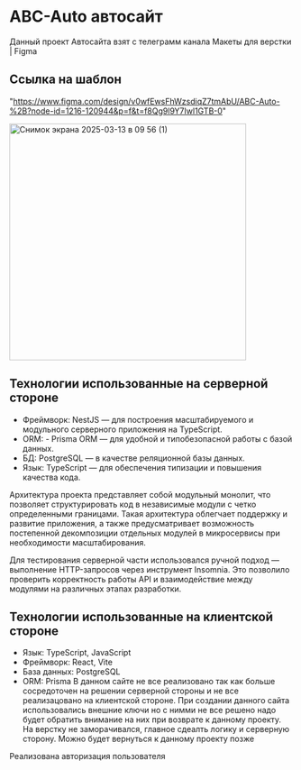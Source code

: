 # ABC-Auto автосайт
Данный проект Автосайта взят с телеграмм канала Макеты для верстки | Figma 

## Ссылка на шаблон
"https://www.figma.com/design/v0wfEwsFhWzsdiqZ7tmAbU/ABC-Auto-%2B?node-id=1216-120944&p=f&t=f8Qg9l9Y7Iwl1GTB-0"

<img width="420" alt="Снимок экрана 2025-03-13 в 09 56 (1)" src="https://github.com/user-attachments/assets/fa1db7ba-bcfe-4494-9b54-d3f9f11e16b2" />

## Технологии использованные на серверной стороне

- Фреймворк: NestJS — для построения масштабируемого и модульного серверного приложения на TypeScript.
- ORM: - Prisma ORM — для удобной и типобезопасной работы с базой данных.
- БД: PostgreSQL — в качестве реляционной базы данных.
- Язык: TypeScript — для обеспечения типизации и повышения качества кода.

Архитектура проекта представляет собой модульный монолит, что позволяет структурировать код в независимые модули с четко определенными границами. Такая архитектура облегчает поддержку и развитие приложения, а также предусматривает возможность постепенной декомпозиции отдельных модулей в микросервисы при необходимости масштабирования.

Для тестирования серверной части использовался ручной подход — выполнение HTTP-запросов через инструмент Insomnia. Это позволило проверить корректность работы API и взаимодействие между модулями на различных этапах разработки.

## Технологии использованные на клиентской стороне

- Язык: TypeScript, JavaScript
- Фреймворк: React, Vite
- База данных: PostgreSQL
- ORM: Prisma
В данном сайте не все реализовано так как  больше сосредоточен на решении серверной стороны и не все реализацовано на клиентской стороне.
При создании данного сайта использовались внешние ключи  но с нимми не все решено надо будет обратить внимание на них при возврате к данному проекту.
На верстку не заморачивался, главное сдеалть логику и серверную сторону.
Можно будет вернуться к данному проекту позже 

Реализована авторизация пользователя

